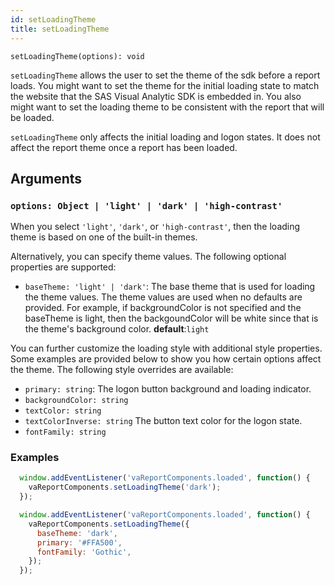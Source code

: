 ```yaml
---
id: setLoadingTheme
title: setLoadingTheme
---
```


```
setLoadingTheme(options): void
```

`setLoadingTheme` allows the user to set the theme of the sdk before a report loads. You might want to set the theme for the initial loading state to match the website that the SAS Visual Analytic SDK is embedded in. You also might want to set the loading theme to be consistent with the report that will be loaded.


`setLoadingTheme` only affects the initial loading and logon states. It does not affect the report theme once a report has been loaded.

## Arguments

### `options: Object | 'light' | 'dark' | 'high-contrast'`

When you select `'light'`, `'dark'`, or `'high-contrast'`, then the loading theme is based on one of the built-in themes.


Alternatively, you can specify theme values. The following optional properties are supported:

- `baseTheme: 'light' | 'dark'`: The base theme that is used for loading the theme values. The theme values are used when no defaults are provided. For example, if backgroundColor is not specified and the baseTheme is light, then the backgoundColor will be white since that is the theme's background color. **default**:`light`

You can further customize the loading style with additional style properties. Some examples are provided below to show you how certain options affect the theme. The following style overrides are available:
- `primary: string`: The logon button background and loading indicator.
- `backgroundColor: string`
- `textColor: string`
- `textColorInverse: string` The button text color for the logon state.
- `fontFamily: string`


### Examples

```javascript
  window.addEventListener('vaReportComponents.loaded', function() {
    vaReportComponents.setLoadingTheme('dark');
  });
```

```javascript
  window.addEventListener('vaReportComponents.loaded', function() {
    vaReportComponents.setLoadingTheme({
      baseTheme: 'dark',
      primary: '#FFA500',
      fontFamily: 'Gothic',
    });
  });
```